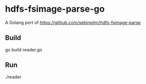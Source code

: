 # hdfs-fsimage-parse-go
A Golang port of https://github.com/sebinjohn/hdfs-fsimage-parse

## Build

go build reader.go

## Run

./reader <path to hdfs fsimage>
